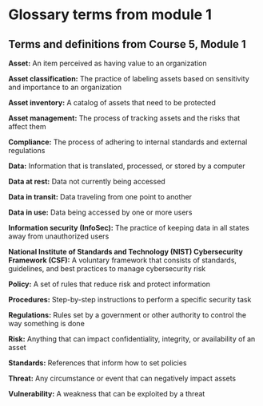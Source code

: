 # Glossary terms from module 1

## Terms and definitions from Course 5, Module 1

**Asset:** An item perceived as having value to an organization

**Asset classification:** The practice of labeling assets based on sensitivity and importance to an organization

**Asset inventory:** A catalog of assets that need to be protected

**Asset management:** The process of tracking assets and the risks that affect them 

**Compliance:** The process of adhering to internal standards and external regulations

**Data:** Information that is translated, processed, or stored by a computer

**Data at rest:** Data not currently being accessed

**Data in transit:** Data traveling from one point to another

**Data in use:** Data being accessed by one or more users

**Information security (InfoSec):** The practice of keeping data in all states away from unauthorized users

**National Institute of Standards and Technology (NIST) Cybersecurity Framework (CSF):** A voluntary framework that consists of standards, guidelines, and best practices to manage cybersecurity risk

**Policy:** A set of rules that reduce risk and protect information

**Procedures:** Step-by-step instructions to perform a specific security task

**Regulations:** Rules set by a government or other authority to control the way something is done

**Risk:** Anything that can impact confidentiality, integrity, or availability of an asset

**Standards:** References that inform how to set policies

**Threat:** Any circumstance or event that can negatively impact assets

**Vulnerability:** A weakness that can be exploited by a threat